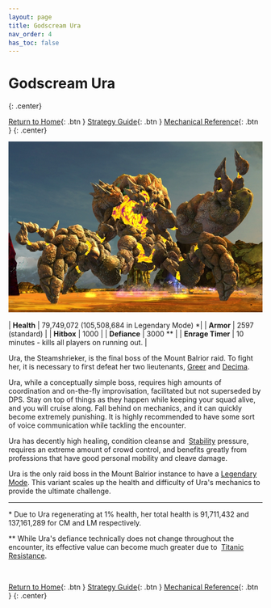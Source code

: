 ```yaml
---
layout: page
title: Godscream Ura
nav_order: 4
has_toc: false
---
```


# Godscream Ura
{: .center}

[Return to Home](../index.html){: .btn } [Strategy Guide](./strategy.html){: .btn } [Mechanical Reference](./mechanics.html){: .btn }
{: .center}

<img src="../images/ura.webp" />

| **Health** | 79,749,072 (105,508,684 in Legendary Mode) *|
| **Armor** |  2597 (standard) |
| **Hitbox** | 1000 |
| **Defiance** | 3000 ** |
| **Enrage Timer** | 10 minutes - kills all players on running out. |

Ura, the Steamshrieker, is the final boss of the Mount Balrior raid. To fight her, it is necessary to first defeat her two lieutenants, [Greer](../greer/overview.html) and [Decima](../decima/overview.html).

Ura, while a conceptually simple boss, requires high amounts of coordination and on-the-fly improvisation, facilitated but not superseded by DPS. Stay on top of things as they happen while keeping your squad alive, and you will cruise along. Fall behind on mechanics, and it can quickly become extremely punishing. It is highly recommended to have some sort of voice communication while tackling the encounter.

Ura has decently high healing, condition cleanse and <img class="inline stability"> [Stability](https://wiki.guildwars2.com/wiki/Stability) pressure, requires an extreme amount of crowd control, and benefits greatly from professions that have good personal mobility and cleave damage.

Ura is the only raid boss in the Mount Balrior instance to have a [Legendary Mode](../ura-lcm/overview.html). This variant scales up the health and difficulty of Ura's mechanics to provide the ultimate challenge.

---

\* Due to Ura regenerating at 1% health, her total health is 91,711,432 and 137,161,289 for CM and LM respectively.

** While Ura's defiance technically does not change throughout the encounter, its effective value can become much greater due to <img class="inline titanicresistance"> [Titanic Resistance](mechanics.html#-titanic-resistance).

<img class=divider>

[Return to Home](../index.html){: .btn } [Strategy Guide](./strategy.html){: .btn } [Mechanical Reference](./mechanics.html){: .btn }
{: .center}
